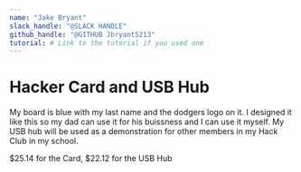 ```yaml
---
name: "Jake Bryant"
slack_handle: "@SLACK HANDLE"
github_handle: "@GITHUB Jbryant5213"
tutorial: # Link to the tutorial if you used one
---
```


# Hacker Card and USB Hub

<!-- Describe your board in 2-3 sentences. What are you making? What will it do? -->
My board is blue with my last name and the dodgers logo on it. I designed it like this so my dad can use it for his buissness and I can use it myself. My USB hub will be used
as a demonstration for other members in my Hack Club in my school.
<!-- How much is it going to cost? -->
$25.14 for the Card, $22.12 for the USB Hub
<!-- Tell us a little bit about your design process. What were some challenges? What helped? ***Totally optional*** -->
